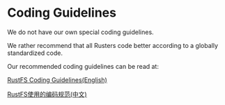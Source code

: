 # Coding Guidelines

We do not have our own special coding guidelines.

We rather recommend that all Rusters code better according to a globally standardized code. 

Our recommended coding guidelines can be read at:


[RustFS Coding Guidelines(English)](https://rust-coding-guidelines.github.io/rust-coding-guidelines/)


[RustFS使用的编码规范(中文)](https://rust-coding-guidelines.github.io/rust-coding-guidelines-zh/)
